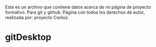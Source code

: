 Este es un archivo que contiene datos acerca de mi página de proyecto formativo. Para git y github.
Página con todos los derechos de autor, realizada por: proyecto Conlúz.
# gitDesktop
